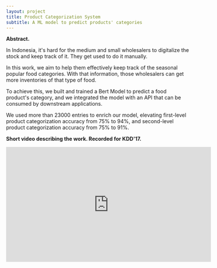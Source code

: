 ```yaml
---
layout: project
title: Product Categorization System
subtitle: A ML model to predict products' categories
---
```

<script src="https://cdn.mathjax.org/mathjax/latest/MathJax.js?config=TeX-AMS-MML_HTMLorMML" type="text/javascript"></script>

**Abstract.**<br/>

In Indonesia, it's hard for the medium and small wholesalers to digitalize the stock and keep track of it. They get used to do it manually.

In this work, we aim to help them effectively keep track of the seasonal popular food categories. With that information, those wholesalers can get more inventories of that type of food.

To achieve this, we built and trained a Bert Model to predict a food product's category, and we integrated the model with an API that can be consumed by downstream applications.

We used more than 23000 entries to enrich our model, elevating first-level product categorization accuracy from 75% to 94%, and
second-level product categorization accuracy from 75% to 91%.




**Short video describing the work. Recorded for KDD'17.** <br/>
<iframe width="560" height="315" src="https://www.youtube.com/embed/E3yiKJCgLE4" frameborder="0" allowfullscreen></iframe>
